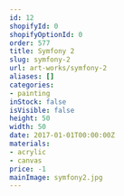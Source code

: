 ```yaml
---
id: 12
shopifyId: 0
shopifyOptionId: 0
order: 577
title: Symfony 2
slug: symfony-2
url: art-works/symfony-2
aliases: []
categories:
- painting
inStock: false
isVisible: false
height: 50
width: 50
date: 2017-01-01T00:00:00Z
materials:
- acrylic
- canvas
price: -1
mainImage: symfony2.jpg
---
```

